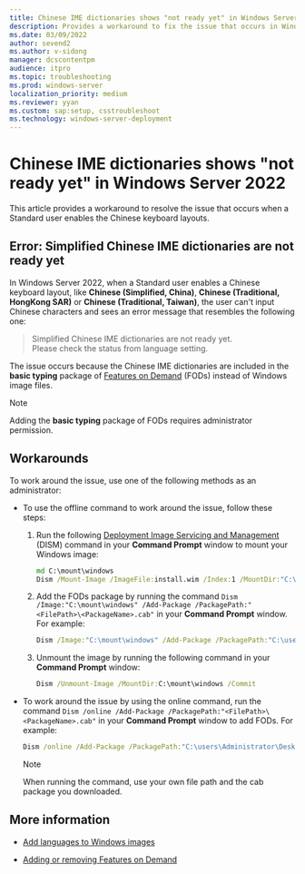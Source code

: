 ```yaml
---
title: Chinese IME dictionaries shows "not ready yet" in Windows Server 2022
description: Provides a workaround to fix the issue that occurs in Windows Server 2022 when you enable Chinese keyboard layouts.
ms.date: 03/09/2022
author: sevend2
ms.author: v-sidong
manager: dcscontentpm
audience: itpro
ms.topic: troubleshooting
ms.prod: windows-server
localization_priority: medium
ms.reviewer: yyan
ms.custom: sap:setup, csstroubleshoot
ms.technology: windows-server-deployment
---
```


# Chinese IME dictionaries shows "not ready yet" in Windows Server 2022

This article provides a workaround to resolve the issue that occurs when a Standard user enables the Chinese keyboard layouts.

## Error: Simplified Chinese IME dictionaries are not ready yet

In Windows Server 2022, when a Standard user enables a Chinese keyboard layout, like **Chinese (Simplified, China)**, **Chinese (Traditional, HongKong SAR)** or **Chinese (Traditional, Taiwan)**, the user can't input Chinese characters and sees an error message that resembles the following one:

> Simplified Chinese IME dictionaries are not ready yet.  
  Please check the status from language setting.

The issue occurs because the Chinese IME dictionaries are included in the **basic typing** package of [Features on Demand](/windows-hardware/manufacture/desktop/features-on-demand-v2--capabilities) (FODs) instead of Windows image files.

> [!NOTE]
> Adding the **basic typing** package of FODs requires administrator permission.

## Workarounds

To work around the issue, use one of the following methods as an administrator:

- To use the offline command to work around the issue, follow these steps:

    1. Run the following [Deployment Image Servicing and Management](/windows-hardware/manufacture/desktop/what-is-dism) (DISM) command in your **Command Prompt** window to mount your Windows image:

        ```cmd
        md C:\mount\windows
        Dism /Mount-Image /ImageFile:install.wim /Index:1 /MountDir:"C:\mount\windows"
        ```

    1. Add the FODs package by running the command `Dism /Image:"C:\mount\windows" /Add-Package /PackagePath:"<FilePath>\<PackageName>.cab"` in your **Command Prompt** window. For example:

        ```cmd
        Dism /Image:"C:\mount\windows" /Add-Package /PackagePath:"C:\users\Administrator\Desktop\Microsoft-Windows-LanguageFeatures-Basic-zh-cn-Package~31bf3856ad364e35~amd64~~.cab"
        ```

    1. Unmount the image by running the following command in your **Command Prompt** window:

        ```cmd
        Dism /Unmount-Image /MountDir:C:\mount\windows /Commit
        ```

- To work around the issue by using the online command, run the command `Dism /online /Add-Package /PackagePath:"<FilePath>\<PackageName>.cab"` in your **Command Prompt** window to add FODs. For example:

    ```cmd
    Dism /online /Add-Package /PackagePath:"C:\users\Administrator\Desktop\Microsoft-Windows-LanguageFeatures-Basic-zh-cn-Package~31bf3856ad364e35~amd64~~.cab"
    ```

    > [!NOTE]
    > When running the command, use your own file path and the cab package you downloaded.

## More information

- [Add languages to Windows images](/windows-hardware/manufacture/desktop/add-language-packs-to-windows)

- [Adding or removing Features on Demand](/windows-hardware/manufacture/desktop/features-on-demand-v2--capabilities#adding-or-removing-features-on-demand)
